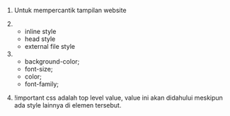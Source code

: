 1. Untuk mempercantik tampilan website

2. - inline style
   - head style
   - external file style

3. - background-color;
   - font-size;
   - color;
   - font-family;

4. !important css adalah top level value, value ini akan didahului meskipun ada style lainnya di elemen tersebut.

